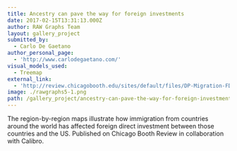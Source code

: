 ```yaml
---
title: Ancestry can pave the way for foreign investments
date: 2017-02-15T13:31:13.000Z
author: RAW Graphs Team
layout: gallery_project
submitted_by:
  - Carlo De Gaetano
author_personal_page:
  - 'http://www.carlodegaetano.com/'
visual_models_used:
  - Treemap
external_link:
  - 'http://review.chicagobooth.edu/sites/default/files/DP-Migration-FDI.png'
image: ./rawgraphs5-1.png
path: /gallery_project/ancestry-can-pave-the-way-for-foreign-investments/
---
```


  The region-by-region maps illustrate how immigration from countries around the world has affected foreign direct investment between those countries and the US. Published on Chicago Booth Review in collaboration with Calibro.

